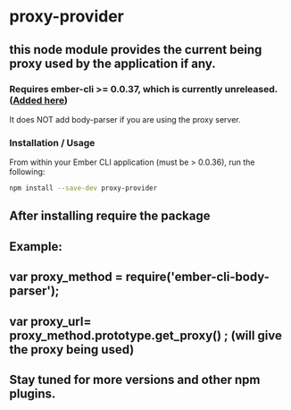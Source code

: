 proxy-provider
==============

## this node module provides the current being proxy used by the application if any.

### Requires ember-cli >= 0.0.37, which is currently unreleased. ([Added here](https://github.com/stefanpenner/ember-cli/pull/1097))

It does NOT add body-parser if you are using the proxy server.


### Installation / Usage

From within your Ember CLI application (must be > 0.0.36), run the following:

```bash
npm install --save-dev proxy-provider
```
## After installing require the package
 
## Example:

## var proxy_method = require('ember-cli-body-parser');

## var proxy_url= proxy_method.prototype.get_proxy() ;   (will give the proxy being used)


## Stay tuned for more versions and other npm plugins.

